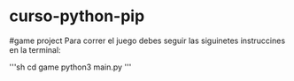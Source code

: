 # curso-python-pip

#game project
Para correr el juego debes seguir las siguinetes instruccines en la terminal:

'''sh
cd game
python3 main.py
'''

